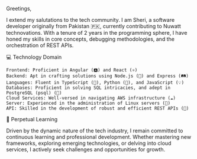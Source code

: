 Greetings,

I extend my salutations to the tech community. I am Sheri, a software developer originally from Pakistan 🇵🇰, currently contributing to Nuwatt technovations. 
With a tenure of 2 years in the programming sphere, I have honed my skills in core concepts, debugging methodologies, and the orchestration of REST APIs.

💻 Technology Domain

    Frontend: Proficient in Angular (🅰️) and React (⚛️)
    Backend: Apt in crafting solutions using Node.js (🚀) and Express (🛤️)
    Languages: Fluent in TypeScript (📝), Python (🐍), and JavaScript (💡)
    Databases: Proficient in solving SQL intricacies, and adept in PostgreSQL (psql) (🐘)
    Cloud Services: Well-versed in navigating AWS infrastructure (☁️)
    Server: Experienced in the administration of Linux servers (🐧)
    API: Skilled in the development of robust and efficient REST APIs (🚀)

🌱 Perpetual Learning

Driven by the dynamic nature of the tech industry, I remain committed to continuous learning and professional development.
Whether mastering new frameworks, exploring emerging technologies, or delving into cloud services, I actively seek challenges and opportunities for growth.
